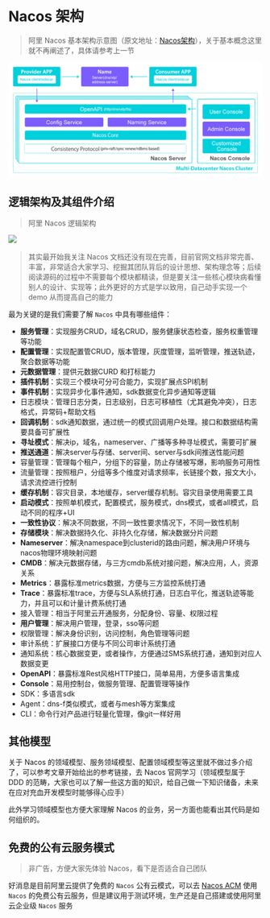 # Nacos 架构

> 阿里 Nacos 基本架构示意图（原文地址：[Nacos架构](https://nacos.io/zh-cn/docs/architecture.html)），关于基本概念这里就不再阐述了，具体请参考上一节

![arch](../.gitbook/assets/screenshot_1594476906139.png)

## **逻辑架构及其组件介绍**

> 阿里 Nacos 逻辑架构

![](https://github.com/rexlin600/nacos-read/tree/2b0d68472a6bd5b434db48953fcff76cbc8d52cc/summary/images/screenshot_1594477023366.png)

> 其实最开始我关注 Nacos 文档还没有现在完善，目前官网文档非常完善、丰富，非常适合大家学习、挖掘其团队背后的设计思想、架构理念等；后续阅读源码的过程中不需要每个模块都精读，但是要关注一些核心模块病看懂别人的设计、实现等；此外更好的方式是学以致用，自己动手实现一个 demo 从而提高自己的能力

最为关键的是我们需要了解 `Nacos` 中具有哪些组件：

* **服务管理**：实现服务CRUD，域名CRUD，服务健康状态检查，服务权重管理等功能
* **配置管理**：实现配置管CRUD，版本管理，灰度管理，监听管理，推送轨迹，聚合数据等功能
* **元数据管理**：提供元数据CURD 和打标能力
* **插件机制**：实现三个模块可分可合能力，实现扩展点SPI机制
* **事件机制**：实现异步化事件通知，sdk数据变化异步通知等逻辑
* 日志模块：管理日志分类，日志级别，日志可移植性（尤其避免冲突），日志格式，异常码+帮助文档
*  **回调机制**：sdk通知数据，通过统一的模式回调用户处理。接口和数据结构需要具备可扩展性
* **寻址模式**：解决ip，域名，nameserver、广播等多种寻址模式，需要可扩展
* **推送通道**：解决server与存储、server间、server与sdk间推送性能问题
* 容量管理：管理每个租户，分组下的容量，防止存储被写爆，影响服务可用性
* 流量管理：按照租户，分组等多个维度对请求频率，长链接个数，报文大小，请求流控进行控制
* **缓存机制**：容灾目录，本地缓存，server缓存机制。容灾目录使用需要工具
* **启动模式**：按照单机模式，配置模式，服务模式，dns模式，或者all模式，启动不同的程序+UI
* **一致性协议**：解决不同数据，不同一致性要求情况下，不同一致性机制
* **存储模块**：解决数据持久化、非持久化存储，解决数据分片问题
* **Nameserver**：解决namespace到clusterid的路由问题，解决用户环境与nacos物理环境映射问题
* **CMDB**：解决元数据存储，与三方cmdb系统对接问题，解决应用，人，资源关系
* **Metrics**：暴露标准metrics数据，方便与三方监控系统打通
* **Trace**：暴露标准trace，方便与SLA系统打通，日志白平化，推送轨迹等能力，并且可以和计量计费系统打通
* 接入管理：相当于阿里云开通服务，分配身份、容量、权限过程
* **用户管理**：解决用户管理，登录，sso等问题
* 权限管理：解决身份识别，访问控制，角色管理等问题
* 审计系统：扩展接口方便与不同公司审计系统打通
* 通知系统：核心数据变更，或者操作，方便通过SMS系统打通，通知到对应人数据变更
* **OpenAPI**：暴露标准Rest风格HTTP接口，简单易用，方便多语言集成
* **Console**：易用控制台，做服务管理、配置管理等操作
* SDK：多语言sdk
* Agent：dns-f类似模式，或者与mesh等方案集成
* CLI：命令行对产品进行轻量化管理，像git一样好用

## **其他模型**

关于 Nacos 的领域模型、服务领域模型、配置领域模型等这里就不做过多介绍了，可以参考文章开始给出的参考链接，去 Nacos 官网学习（领域模型属于 DDD 的范畴，大家也可以了解一些这方面的知识，给自己做一下知识储备，未来在应对充血开发模型时能够得心应手）

此外学习领域模型也方便大家理解 Nacos 的业务，另一方面也能看出其代码是如何组织的。

## **免费的公有云服务模式**

> 非广告，方便大家先体验 Nacos，看下是否适合自己团队

好消息是目前阿里云提供了免费的 `Nacos` 公有云模式，可以去 [Nacos ACM](https://www.aliyun.com/product/acm) 使用 `Nacos` 的免费公有云服务，但是建议用于测试环境，生产还是自己搭建或使用阿里云企业级 `Nacos` 服务

